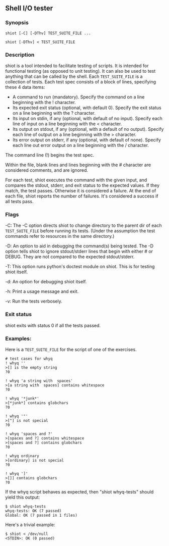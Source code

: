 ## Shell I/O tester

### Synopsis

	shiot [-C] [-DThv] TEST_SUITE_FILE ...

	shiot [-DThv] < TEST_SUITE_FILE

### Description

shiot is a tool intended to facilitate testing of scripts.
It is intended for functional testing (as opposed to unit testing).
It can also be used to test anything that can be called by the shell.
Each `TEST_SUITE_FILE` is a collection of tests.  Each test spec
consists of a block of lines, specifying these 4 data items:

* A command to run (mandatory).
Specify the command on a line beginning with the ! character.
* Its expected exit status (optional, with default 0).
Specify the exit status on a line beginning with the ? character.
* Its input on stdin, if any (optional, with default of no input).
Specify each line of input on a line beginning with the < character.
* Its output on stdout, if any (optional, with a default of no output).
Specify each line of output on a line beginning with the > character.
* Its error output on stderr, if any (optional, with default of none).
Specify each line out error output on a line beginning with the / character.

The command line (!) begins the test spec.

Within the file, blank lines and lines beginning with the # character
are considered comments, and are ignored.

For each test, shiot executes the command with the given input,
and compares the stdout, stderr, and exit status to the expected values.
If they match, the test passes.  Otherwise it is considered a failure.
At the end of each file, shiot reports the number of failures.
It's considered a success if all tests pass.

### Flags

-C: The -C option directs shiot to change directory to the parent dir
of each `TEST_SUITE_FILE` before running its tests.  (Under the
assumption the test commands refer to resources in the same directory.)

-D: An option to aid in debugging the command(s) being tested.
The -D option tells shiot to ignore stdout/stderr lines
that begin with either # or DEBUG.  They are not compared to
the expected stdout/stderr.

-T: This option runs python's doctest module on shiot.
This is for testing shiot itself.

-d: An option for debugging shiot itself.

-h: Print a usage message and exit.

-v: Run the tests verbosely.

### Exit status

shiot exits with status 0 if all the tests passed.

### Examples:

Here is a `TEST_SUITE_FILE` for the script of one of the exercises.

	# test cases for whyq
	! whyq ''
	>[] is the empty string
	?0

	! whyq 'a string with  spaces'
	>[a string with  spaces] contains whitespace
	?0

	! whyq '*junk*'
	>[*junk*] contains globchars
	?0

	! whyq '"'
	>["] is not special
	?0

	! whyq 'spaces and ?'
	>[spaces and ?] contains whitespace
	>[spaces and ?] contains globchars
	?0

	! whyq ordinary
	>[ordinary] is not special
	?0

	! whyq ']'
	>[]] contains globchars
	?0

If the whyq script behaves as expected, then "shiot whyq-tests"
should yield this output:

	$ shiot whyq-tests
	whyq-tests: OK (7 passed)
	Global: OK (7 passed in 1 files)

Here's a trivial example:

	$ shiot < /dev/null
	<STDIN>: OK (0 passed)

